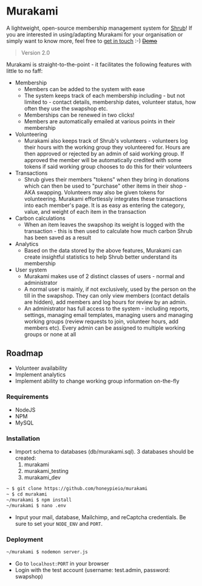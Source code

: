 # Murakami
A lightweight, open-source membership management system for [Shrub](https://shrubcoop.org)!
If you are interested in using/adapting Murakami for your organisation or simply want to know more, feel free to [get in touch](https://honeypie.io/contact) :-)
~~[Demo](https://shrub.space/murakami)~~
> Version 2.0

Murakami is straight-to-the-point - it facilitates the following features with little to no faff:
*  Membership
    * Members can be added to the system with ease
    * The system keeps track of each membership including - but not limited to - contact details, membership dates, volunteer status, how often they use the swapshop etc.
    * Memberships can be renewed in two clicks!
    * Members are automatically emailed at various points in their membership
* Volunteering
    * Murakami also keeps track of Shrub's volunteers - volunteers log their hours with the working group they volunteered for. Hours are then approved or rejected by an admin of said working group. If approved the member will be automatically credited with some tokens if said working group chooses to do this for their volunteers
* Transactions
    * Shrub gives their members "tokens" when they bring in donations which can then be used to "purchase" other items in their shop - AKA swapping. Volunteers may also be given tokens for volunteering. Murakami effortlessly integrates these transactions into each member's page. It is as easy as entering the category, value, and weight of each item in the transaction
* Carbon calculations
    * When an item leaves the swapshop its weight is logged with the transaction - this is then used to calculate how much carbon Shrub has been saved as a result
* Analytics
    * Based on the data stored by the above features, Murakami can create insightful statistics to help Shrub better understand its membership
* User system
    * Murakami makes use of 2 distinct classes of users - normal and administrator
    * A normal user is mainly, if not exclusively, used by the person on the till in the swapshop. They can only view members (contact details are hidden), add members and log hours for review by an admin.
    * An administrator has full access to the system - including reports, settings, managing email templates, managing users and managing working groups (review requests to join, volunteer hours, add members etc). Every admin can be assigned to multiple working groups or none at all

## Roadmap
* Volunteer availability
* Implement analytics
* Implement ability to change working group information on-the-fly

### Requirements
* NodeJS
* NPM
* MySQL

### Installation

* Import schema to databases (db/murakami.sql). 3 databases should be created:
    1. murakami
    2. murakami_testing
    3. murakami_dev

```sh
~ $ git clone https://github.com/honeypieio/murakami
~ $ cd murakami
~/murakami $ npm install
~/murakami $ nano .env
```
* Input your mail, database, Mailchimp, and reCaptcha credentials. Be sure to set your `NODE_ENV` and `PORT`.

### Deployment

```sh
~/murakami $ nodemon server.js
```
* Go to `localhost:PORT` in your browser
* Login with the test account (username: test.admin, password: swapshop)